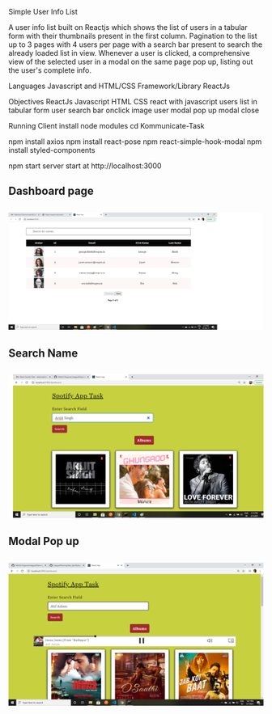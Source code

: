 Simple User Info List

A user info list built on Reactjs  which shows the list of users in a tabular form  with their thumbnails present in the first column.
Pagination to the list up to 3 pages with 4 users per page with a search bar present to search the already loaded list in view.
Whenever a user is clicked, a comprehensive view of the selected user in a modal on the same page pop up, listing out the user's complete info. 

Languages Javascript and HTML/CSS
Framework/Library ReactJs

Objectives ReactJs Javascript HTML CSS
react with javascript
users list in tabular form
user search bar
onclick image user modal pop up
modal close

Running Client
install node modules
cd Kommunicate-Task

npm install axios
npm install react-pose
npm react-simple-hook-modal
npm install styled-components

npm start
server start at http://localhost:3000


<h2>Dashboard page<h2>
<p align="center">
     <img src="https://github.com/Wahid-Mujawar/Kommunicate-Task/blob/master/src/snaps/dashboard.jpg" width="700px" />
</p>

<h2>Search Name<h2>
<p align="center">
     <img src="https://github.com/Wahid-Mujawar/LeagueXGamingTask_SpotifyApp/blob/master/src/snaps/albumsearch.png" width="700px" />
</p>

<h2>Modal Pop up<h2>
<p align="center">
     <img src="https://github.com/Wahid-Mujawar/LeagueXGamingTask_SpotifyApp/blob/master/src/snaps/playingsong.png" width="700px" />
</p>